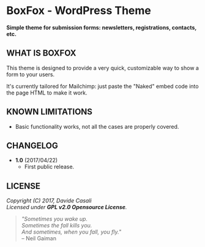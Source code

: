 BoxFox - WordPress Theme
========================

**Simple theme for submission forms: newsletters, registrations, contacts, etc.**  




WHAT IS BOXFOX
--------------

This theme is designed to provide a very quick, customizable way to show a form to your users.

It's currently tailored for Mailchimp: just paste the "Naked" embed code into the page HTML to make it work.





KNOWN LIMITATIONS
-----------------

* Basic functionality works, not all the cases are properly covered.




CHANGELOG
---------

* **1.0** (2017/04/22)
  * First public release.


LICENSE
-------

  _Copyright (C) 2017, Davide Casali_  
  _Licensed under **GPL v2.0 Opensource License**._

> _"Sometimes you wake up._  
  _Sometimes the fall kills you._  
  _And sometimes, when you fall, you fly."_  
  – Neil Gaiman
